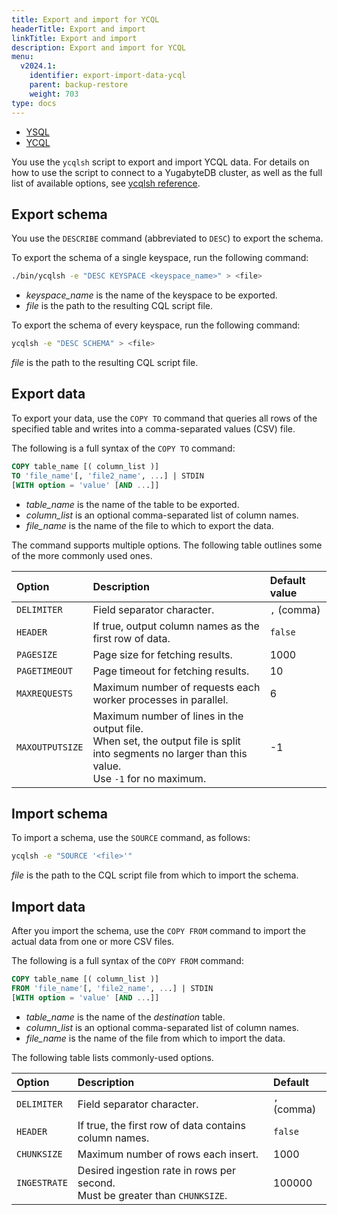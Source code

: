 ```yaml
---
title: Export and import for YCQL
headerTitle: Export and import
linkTitle: Export and import
description: Export and import for YCQL
menu:
  v2024.1:
    identifier: export-import-data-ycql
    parent: backup-restore
    weight: 703
type: docs
---
```


<ul class="nav nav-tabs-alt nav-tabs-yb">
  <li >
    <a href="../export-import-data/" class="nav-link">
      <i class="icon-postgres" aria-hidden="true"></i>
      YSQL
    </a>
  </li>
  <li >
    <a href="../export-import-data-ycql/" class="nav-link active">
      <i class="icon-cassandra" aria-hidden="true"></i>
      YCQL
    </a>
  </li>
</ul>

You use the `ycqlsh` script to export and import YCQL data. For details on how to use the script to connect to a YugabyteDB cluster, as well as the full list of available options, see [ycqlsh reference](../../../admin/ycqlsh/).

## Export schema

You use the `DESCRIBE` command (abbreviated to `DESC`) to export the schema.

To export the schema of a single keyspace, run the following command:

```sh
./bin/ycqlsh -e "DESC KEYSPACE <keyspace_name>" > <file>
```

* *keyspace_name* is the name of the keyspace to be exported.
* *file* is the path to the resulting CQL script file.

To export the schema of every keyspace, run the following command:

```sh
ycqlsh -e "DESC SCHEMA" > <file>
```

 *file* is the path to the resulting CQL script file.

## Export data

To export your data, use the `COPY TO` command that queries all rows of the specified table and writes into a comma-separated values (CSV) file.

The following is a full syntax of the `COPY TO` command:

```output.sql
COPY table_name [( column_list )]
TO 'file_name'[, 'file2_name', ...] | STDIN
[WITH option = 'value' [AND ...]]
```

* *table_name* is the name of the table to be exported.
* *column_list* is an optional comma-separated list of column names.
* *file_name* is the name of the file to which to export the data.

The command supports multiple options. The following table outlines some of the more commonly used ones.

| Option | Description | Default value |
| :----- | :---------- | :------ |
| `DELIMITER` | Field separator character. | `,` (comma) |
| `HEADER` | If true, output column names as the first row of data. | `false` |
| `PAGESIZE` | Page size for fetching results. | 1000 |
| `PAGETIMEOUT` | Page timeout for fetching results. | 10 |
| `MAXREQUESTS` | Maximum number of requests each worker processes in parallel. | 6 |
| `MAXOUTPUTSIZE` | Maximum number of lines in the output file. <br/>When set, the output file is split into segments no larger than this value. <br/>Use `-1` for no maximum. | -1 |

## Import schema

To import a schema, use the `SOURCE` command, as follows:

```sh
ycqlsh -e "SOURCE '<file>'"
```

*file* is the path to the CQL script file from which to import the schema.

## Import data

After you import the schema, use the `COPY FROM` command to import the actual data from one or more CSV files.

The following is a full syntax of the `COPY FROM` command:

```output.sql
COPY table_name [( column_list )]
FROM 'file_name'[, 'file2_name', ...] | STDIN
[WITH option = 'value' [AND ...]]
```

* *table_name* is the name of the _destination_ table.
* *column_list* is an optional comma-separated list of column names.
* *file_name* is the name of the file from which to import the data.

The following table lists commonly-used options.

| Option | Description | Default |
| :----- | :---------- | :------ |
| `DELIMITER` | Field separator character. | `,` (comma) |
| `HEADER` | If true, the first row of data contains column names. | `false` |
| `CHUNKSIZE` | Maximum number of rows each insert. | 1000 |
| `INGESTRATE` | Desired ingestion rate in rows per second. <br/>Must be greater than `CHUNKSIZE`. | 100000 |

